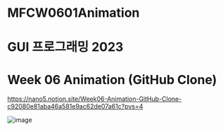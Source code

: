 # MFCW0601Animation

# GUI 프로그래밍 2023
# Week 06 Animation (GitHub Clone)

https://nano5.notion.site/Week06-Animation-GitHub-Clone-c92080e81aba46a581e9ac62de07a61c?pvs=4

![image](https://github.com/devbwoh/G23W06Animation/assets/77666026/5b7509c2-091c-4106-96ae-389e3e961c16)
